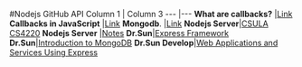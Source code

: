 #Nodejs GitHub API
Column 1  | Column 3
--- |---
**What are callbacks?** |[Link](https://nodejs.org/en/knowledge/getting-started/control-flow/what-are-callbacks/)
**Callbacks in JavaScript** |[Link](https://zellwk.com/blog/callbacks/)
**Mongodb**. |[Link](https://github.com/Hsabonchi/Unit11/blob/master/Mongodb/l20.pdf) 
**Nodejs Server**|[CSULA CS4220](https://github.com/Hsabonchi/Unit11/blob/master/NodejsServer/Week12.pdf)
**Nodejs Server** |[Notes](https://github.com/Hsabonchi/Unit11/blob/master/NodejsServer/Node.js-Server.md)
**Dr.Sun**|[Express Framework](https://www.youtube.com/watch?v=fFTsEbDubLk)
**Dr.Sun**|[Introduction to MongoDB](https://www.youtube.com/watch?v=EUvSI1T3n0M)
**Dr.Sun Develop**|[Web Applications and Services Using Express](https://www.youtube.com/watch?v=3NVEyRi6Cxc)
